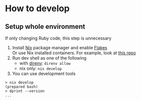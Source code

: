 # How to develop

## Setup whole environment

If only changing Ruby code, this step is unnecessary

1. Install [Nix](https://nixos.org/) package manager and enable [Flakes](https://nixos.wiki/wiki/Flakes)\
   Or use Nix installed containers. For example, look at [this repo](https://github.com/kachick/containers)
2. Run dev shell as one of the following
   - with [direnv](https://github.com/direnv/direnv): `direnv allow`
   - nix only: `nix develop`
3. You can use development tools

```console
> nix develop
(prepared bash)
> dprint --version
...
```
